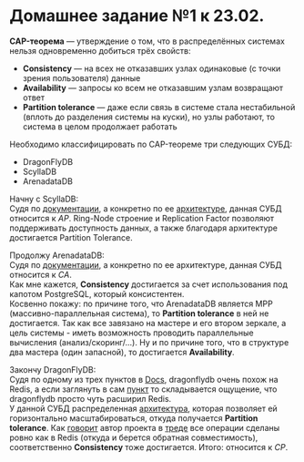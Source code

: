 # Домашнее задание №1 к 23.02.  
__CAP-теорема__ — утверждение о том, что в распределённых системах нельзя одновременно добиться трёх свойств:
- __Consistency__ — на всех не отказавших узлах одинаковые (с точки зрения пользователя) данные
- __Availability__ — запросы ко всем не отказавшим узлам возвращают ответ
- __Partition tolerance__ — даже если связь в системе стала нестабильной (вплоть до разделения системы на куски), но узлы работают, то система в целом продолжает работать

Необходимо классифицировать по CAP-теореме три следующих СУБД:  
- DragonFlyDB
- ScyllaDB
- ArenadataDB

Начну с ScyllaDB:  
Судя по [документации](https://docs.scylladb.com/stable/), а конкретно по ее [архитектуре](https://docs.scylladb.com/stable/architecture/ringarchitecture/index.html), данная СУБД относится к *AP*. 
Ring-Node строение и Replication Factor позволяют поддерживать доступность данных, а также благодаря архитектуре достигается Partition Tolerance.
  
Продолжу ArenadataDB:  
Судя по [документации](https://docs.arenadata.io/adb/index.html), а конкретно по ее архитектуре, данная СУБД относится к *CA*.  
Как мне кажется, __Consistency__ достигается за счет использования под капотом PostgreSQL, который консистентен.  
Косвенно покажу: по причине того, что ArenadataDB является MPP (массивно-параллельная система), то __Partition tolerance__ в ней не достигается. Так как все завязано на мастере и его втором зеркале, а цель системы - 
иметь возможность проводить параллельные вычисления (анализ/скоринг/...). Ну и по причине того, что в структуре два мастера (один запасной), то достигается __Availability__. 

Закончу DragonFlyDB:  
Судя по одному из трех пунктов в [Docs](https://github.com/dragonflydb/dragonfly/tree/main/docs), dragonflydb очень похож на Redis, а если заглянуть в сам [пункт](https://github.com/dragonflydb/dragonfly/blob/main/docs/differences.md) то складывается ощущение, что dragonflydb просто чуть расширил Redis.  
У данной СУБД распределенная [архитектура](https://github.com/dragonflydb/dragonfly/blob/main/docs/df-share-nothing.md), которая позволяет ей горизонтально масштабироваться, откуда получается __Partition tolerance__. Как [говорит](https://news.ycombinator.com/item?id=31565713) автор проекта в [треде](https://news.ycombinator.com/item?id=31560547) все операции сделаны ровно как в Redis (откуда и берется обратная совместимость), соответственно __Consistency__ тоже достигается.
Итого: относится к *CP*. 
